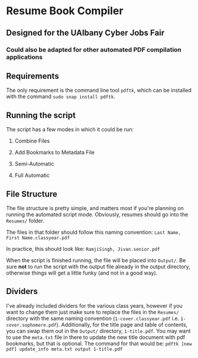 # Resume Book Compiler
## Designed for the UAlbany Cyber Jobs Fair
### Could also be adapted for other automated PDF compilation applications

## Requirements
The only requirement is the command line tool `pdftk`, which can be installed with the command `sudo snap install pdftk`.

## Running the script
The script has a few modes in which it could be run:

1. Combine Files

2. Add Bookmarks to Metadata File

3. Semi-Automatic

4. Full Automatic


## File Structure
The file structure is pretty simple, and matters most if you're planning on running the automated script mode. Obviously, resumes should go into the `Resumes/` folder. 

The files in that folder should follow this naming convention: `Last Name, First Name.classyear.pdf`

In practice, this should look like: `RamjiSingh, Jivan.senior.pdf`

When the script is finished running, the file will be placed into `Output/`. Be sure **not** to run the script with the output file already in the output directory, otherwise things will get a little funky (and not in a good way). 

## Dividers
I've already included dividers for the various class years, however if you want to change them just make sure to replace the files in the `Resumes/` directory with the same naming convention (`1-cover.classyear.pdf` i.e. `1-cover.sophomore.pdf`). Additionally, for the title page and table of contents, you can swap them out in the `Output/` directory, `1-title.pdf`. You may want to use the `meta.txt` file in there to update the new title document with pdf bookmarks, but that is optional. The command for that would be: `pdftk [new pdf] update_info meta.txt output 1-title.pdf`